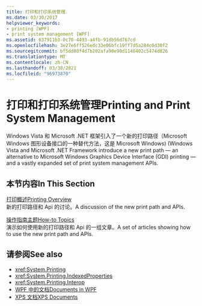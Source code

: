 ```yaml
---
title: 打印和打印系统管理
ms.date: 03/30/2017
helpviewer_keywords:
- printing [WPF]
- print system management [WPF]
ms.assetid: 637911b3-0c78-4493-a4fb-91db56d767cd
ms.openlocfilehash: 3e27e6ff526edc33e06bfc19ff7d5a284c0d30f2
ms.sourcegitcommit: bf5dd80f4d7b202afa90e90d1148402c5474d826
ms.translationtype: MT
ms.contentlocale: zh-CN
ms.lasthandoff: 03/30/2021
ms.locfileid: "96973870"
---
```

# <a name="printing-and-print-system-management"></a><span data-ttu-id="2e2cb-102">打印和打印系统管理</span><span class="sxs-lookup"><span data-stu-id="2e2cb-102">Printing and Print System Management</span></span>
<span data-ttu-id="2e2cb-103">Windows Vista 和 Microsoft .NET 框架引入了一个新的打印路径（Microsoft Windows 图形设备接口的一种替代方法，这是 Microsoft Windows)  (</span><span class="sxs-lookup"><span data-stu-id="2e2cb-103">Windows Vista and Microsoft .NET Framework introduce a new print path — an alternative to Microsoft Windows Graphics Device Interface (GDI) printing — and a vastly expanded set of print system management APIs.</span></span>  
  
## <a name="in-this-section"></a><span data-ttu-id="2e2cb-104">本节内容</span><span class="sxs-lookup"><span data-stu-id="2e2cb-104">In This Section</span></span>  
 [<span data-ttu-id="2e2cb-105">打印概述</span><span class="sxs-lookup"><span data-stu-id="2e2cb-105">Printing Overview</span></span>](printing-overview.md)  
 <span data-ttu-id="2e2cb-106">新的打印路径和 Api 的讨论。</span><span class="sxs-lookup"><span data-stu-id="2e2cb-106">A discussion of the new print path and APIs.</span></span>  
  
 [<span data-ttu-id="2e2cb-107">操作指南主题</span><span class="sxs-lookup"><span data-stu-id="2e2cb-107">How-to Topics</span></span>](printing-how-to-topics.md)  
 <span data-ttu-id="2e2cb-108">演示如何使用新的打印路径和 Api 的一组文章。</span><span class="sxs-lookup"><span data-stu-id="2e2cb-108">A set of articles showing how to use the new print path and APIs.</span></span>  
  
## <a name="see-also"></a><span data-ttu-id="2e2cb-109">请参阅</span><span class="sxs-lookup"><span data-stu-id="2e2cb-109">See also</span></span>

- <xref:System.Printing>
- <xref:System.Printing.IndexedProperties>
- <xref:System.Printing.Interop>
- [<span data-ttu-id="2e2cb-110">WPF 中的文档</span><span class="sxs-lookup"><span data-stu-id="2e2cb-110">Documents in WPF</span></span>](documents-in-wpf.md)
- [<span data-ttu-id="2e2cb-111">XPS 文档</span><span class="sxs-lookup"><span data-stu-id="2e2cb-111">XPS Documents</span></span>](/windows/desktop/printdocs/documents)
